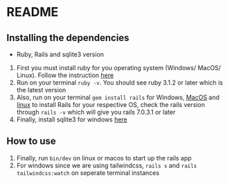 # README

## Installing the dependencies

* Ruby, Rails and sqlite3 version
1. First you must install ruby for you operating system (Windows/ MacOS/ Linux). Follow the instruction [here](https://www.ruby-lang.org/en/documentation/installation/)
2. Run on your terminal `ruby -v`. You should see ruby 3.1.2 or later which is the latest version
3. Also, run on your terminal `gem install rails` for Windows, [MacOS](https://mac.install.guide/rubyonrails/index.html) and [linux](https://www.digitalocean.com/community/tutorials/how-to-install-ruby-on-rails-with-rvm-on-ubuntu-20-04) to install Rails for your respective OS, check the rails version through `rails -v` which will give you rails  7.0.3.1 or later
4. Finally, install sqlite3 for windows [here](https://www.youtube.com/watch?v=BomCx0jbwPY)


## How to use
1. Finally, run `bin/dev` on linux or macos to start up the rails app
2. For windows since we are using tailwindcss, `rails s` and `rails tailwindcss:watch` on seperate terminal instances
